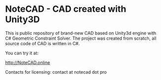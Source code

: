 # NoteCAD - CAD created with Unity3D

This is public repository of brand-new CAD based on Unity3d engine with C# Geometric Constraint Solver.
The project was created from scratch, all source code of CAD is written in C#.

You can try it at:

http://NoteCAD.online

Contacts for licensing: contact at notecad dot pro
